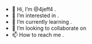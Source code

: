 - 👋 Hi, I’m @4jeff4 .
- 👀 I’m interested in .
- 🌱 I’m currently learning .
- 💞️ I’m looking to collaborate on 
- 📫 How to reach me .

<!---
4jeff4/4jeff4 is a ✨ special ✨ repository because its `README.md` (this file) appears on your GitHub profile.
You can click the Preview link to take a look at your changes.
--->

